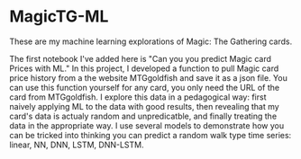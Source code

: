 # MagicTG-ML
These are my machine learning explorations of Magic: The Gathering cards.

The first notebook I've added here is "Can you you predict Magic card Prices with ML."
In this project, I developed a function to pull Magic card price history from a the website MTGgoldfish and save it as a json file. You can use this function yourself for any card, you only need the URL of the card from MTGgoldfish. I explore this data in a pedagogical way: first naively applying ML to the data with good results, then revealing that my card's data is actualy random and unpredicatble, and finally treating the data in the appropriate way. I use several models to demonstrate how you can be tricked into thinking you can predict a random walk type time series: linear, NN, DNN, LSTM, DNN-LSTM. 
